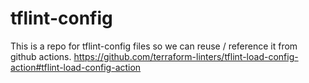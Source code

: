 # tflint-config

This is a repo for tflint-config files so we can reuse / reference it from github actions. https://github.com/terraform-linters/tflint-load-config-action#tflint-load-config-action
